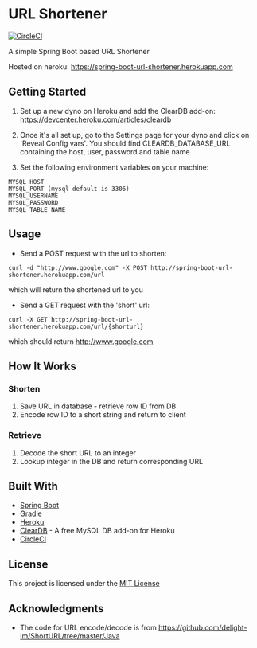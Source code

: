# URL Shortener

[![CircleCI](https://circleci.com/gh/rahulpopuri/url-shortener/tree/master.svg?style=svg)](https://circleci.com/gh/rahulpopuri/url-shortener/tree/master)

A simple Spring Boot based URL Shortener

Hosted on heroku: https://spring-boot-url-shortener.herokuapp.com

## Getting Started

1. Set up a new dyno on Heroku and add the ClearDB add-on: https://devcenter.heroku.com/articles/cleardb

2. Once it's all set up, go to the Settings page for your dyno and click on 'Reveal Config vars'.
You should find CLEARDB_DATABASE_URL containing the host, user, password and table name

3. Set the following environment variables on your machine:
```
MYSQL_HOST
MYSQL_PORT (mysql default is 3306)
MYSQL_USERNAME
MYSQL_PASSWORD
MYSQL_TABLE_NAME
```

## Usage
- Send a POST request with the url to shorten:
```
curl -d "http://www.google.com" -X POST http://spring-boot-url-shortener.herokuapp.com/url
```
which will return the shortened url to you

- Send a GET request with the 'short' url:
```
curl -X GET http://spring-boot-url-shortener.herokuapp.com/url/{shorturl}
```
which should return http://www.google.com

## How It Works

### Shorten
1. Save URL in database - retrieve row ID from DB
2. Encode row ID to a short string and return to client

### Retrieve
1. Decode the short URL to an integer
2. Lookup integer in the DB and return corresponding URL

## Built With

* [Spring Boot](https://projects.spring.io/spring-boot/)
* [Gradle](https://gradle.org)
* [Heroku](https://www.heroku.com)
* [ClearDB](https://elements.heroku.com/addons/cleardb) - A free MySQL DB add-on for Heroku
* [CircleCI](https://circleci.com)

## License

This project is licensed under the [MIT License](https://opensource.org/licenses/MIT)

## Acknowledgments

* The code for URL encode/decode is from https://github.com/delight-im/ShortURL/tree/master/Java
